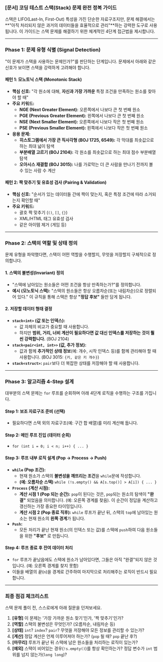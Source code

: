 ### **[문서] 코딩 테스트 스택(Stack) 문제 완전 정복 가이드**

스택은 LIFO(Last-In, First-Out) 특성을 가진 단순한 자료구조지만, 문제 해결에서는 **"아직 처리되지 않은 과거의 데이터들을 효율적으로 관리"**하는 강력한 도구로 사용됩니다. 이 가이드는 스택 문제를 해결하기 위한 체계적인 4단계 접근법을 제시합니다.

---

### **Phase 1: 문제 유형 식별 (Signal Detection)**

"이 문제가 스택을 사용하는 문제인가?"를 판단하는 단계입니다. 문제에서 아래와 같은 신호가 보이면 스택을 강력하게 고려해야 합니다.

#### **패턴 1: 모노토닉 스택 (Monotonic Stack)**

- **핵심 신호:** "각 원소에 대해, **자신과 가장 가까운** 특정 조건을 만족하는 원소를 찾아야 할 때"
- **주요 키워드:**
  - **NGE (Next Greater Element):** 오른쪽에서 나보다 큰 첫 번째 원소
  - **PGE (Previous Greater Element):** 왼쪽에서 나보다 큰 첫 번째 원소
  - **NSE (Next Smaller Element):** 오른쪽에서 나보다 작은 첫 번째 원소
  - **PSE (Previous Smaller Element):** 왼쪽에서 나보다 작은 첫 번째 원소
- **응용 문제:**
  - **히스토그램에서 가장 큰 직사각형 (BOJ 1725, 6549):** 각 막대를 최솟값으로 하는 최대 넓이 탐색
  - **부분배열 고르기 (BOJ 2104):** 각 원소를 최솟값으로 하는 최대 점수 부분배열 탐색
  - **오아시스 재결합 (BOJ 3015):** 나를 가로막는 더 큰 사람을 만나기 전까지 볼 수 있는 사람 수 계산

#### **패턴 2: 짝 맞추기 및 유효성 검사 (Pairing & Validation)**

- **핵심 신호:** "순서가 있는 데이터들 간에 짝이 맞는지, 혹은 특정 조건에 따라 소거되는지 확인할 때"
- **주요 키워드:**
  - 괄호 짝 맞추기 (`()`, `[]`, `{}`)
  - XML/HTML 태그 유효성 검사
  - 같은 아이템 제거 (게임 등)

---

### **Phase 2: 스택의 역할 및 상태 정의**

문제 유형을 파악했다면, 스택이 어떤 역할을 수행할지, 무엇을 저장할지 구체적으로 정의합니다.

#### **1. 스택의 불변성(Invariant) 정의**

- "스택에 남아있는 원소들은 어떤 조건을 항상 만족하는가?"를 정의합니다.
- **예시 (모노토닉 스택):** "스택의 원소들은 항상 오름차순(또는 내림차순)으로 정렬되어 있다." 이 규칙을 통해 스택은 항상 **"정답 후보"** 들만 담게 됩니다.

#### **2. 저장할 데이터 형태 결정**

- **`stack<int>` (값 또는 인덱스):**
  - 값 자체의 비교가 중요할 때 사용합니다.
  - 하지만 **범위, 거리, 너비 계산이 필요하다면 값 대신 인덱스를 저장하는 것이 훨씬 강력합니다.** (BOJ 2104)
- **`stack<pair<int, int>>` (값, 추가 정보):**
  - 값과 함께 **추가적인 상태 정보**(예: 개수, 시작 인덱스 등)를 함께 관리해야 할 때 사용합니다. (BOJ 3015: `{키, 같은 키 개수}`)
- **`stack<struct>`:** `pair`보다 더 복잡한 상태를 저장해야 할 때 사용합니다.

---

### **Phase 3: 알고리즘 4-Step 설계**

대부분의 스택 문제는 `for` 루프를 순회하며 아래 4단계 로직을 수행하는 구조를 가집니다.

#### **Step 1: 보조 자료구조 준비 (선택)**

- 필요하다면 스택 외의 자료구조(예: 구간 합 배열)를 미리 계산해 둡니다.

#### **Step 2: 메인 루프 진입 (데이터 순회)**

- `for (int i = 0; i < n; i++) { ... }`

#### **Step 3: 루프 내부 로직 설계 (Pop -> Process -> Push)**

- **`while` (Pop 조건):**
  - 현재 원소가 스택의 **불변성을 깨뜨리는 조건**을 `while`문에 작성합니다.
  - **(예: 오름차순 스택)** `while (!s.empty() && A[s.top()] > A[i]) { ... }`
- **`Process` (계산 시점):**
  - **계산 시점 1 (Pop 되는 순간):** `pop`이 된다는 것은, `pop`되는 원소의 탐색이 **"완결"** 되었음을 의미합니다. (예: 오른쪽 경계를 찾음). 이 순간이 정답을 계산하고 갱신하는 가장 중요한 타이밍입니다.
  - **계산 시점 2 (Pop 종료 직후):** `while` 루프가 끝난 뒤, 스택의 `top`에 남아있는 원소는 현재 원소의 **왼쪽 경계**가 됩니다.
- **`Push`:**
  - 모든 처리가 끝난 현재 원소(의 인덱스 또는 값)를 스택에 `push`하여 다음 원소들을 위한 **"후보"** 로 만듭니다.

#### **Step 4: 루프 종료 후 잔여 데이터 처리**

- `for` 루프가 끝났음에도 스택에 원소가 남아있다면, 그들은 아직 "완결"되지 않은 것입니다. (예: 오른쪽 경계를 찾지 못함)
- 이들을 배열의 끝(`n`)을 경계로 간주하여 마지막으로 처리해주는 로직이 반드시 필요합니다.

---

### **최종 점검 체크리스트**

스택 문제 풀이 전, 스스로에게 아래 질문을 던져보세요.

1.  **[유형]** 이 문제는 '가장 가까운 원소 찾기'인가, '짝 맞추기'인가?
2.  **[역할]** 스택의 불변성은 무엇인가? (오름차순, 내림차순 등)
3.  **[상태]** `int`? `index`? `pair`? 무엇을 저장해야 모든 정보를 관리할 수 있는가?
4.  **[계산]** 정답 계산은 언제 이루어져야 하는가? (`pop` 될 때? `pop` 끝난 후?)
5.  **[마무리]** 루프가 끝난 뒤 스택에 남은 원소들을 처리하는 로직이 있는가?
6.  **[예외]** 스택이 비어있는 경우(`!s.empty()`)를 항상 확인하는가? 정답 변수가 `int` 범위를 넘지 않는가(`long long`)?
